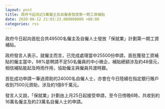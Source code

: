 ```yaml
---
layout: post
title: 政府今起向近5萬僱主及自僱者發放第一期工資補貼
date: 2020-06-12 21:03:23.000000000 +08:00
categories: rss
---
```


政府今日起向首批合共49500名僱主及自僱人士發放「保就業」計劃第一期工資補貼。

政府發言人表示，就僱主而言，已完成處理當中25500份申請，首批獲發工資補貼的僱主當中，98%是聘請不足50名僱員的中小微企，補貼總額涉及約48億元，相信補貼能起及時雨作用，協助僱主與僱員共渡時艱。

首批成功申請一筆過資助的24000名自僱人士，亦會在今日陸續在指定銀行賬戶收到7500元資助，涉及約1億8千萬元。

發言人又說，「保就業」計劃由上月25日起接受申請，至今日傍晚6時，共收到約16萬名僱主及約23萬名自僱人士的申請。
